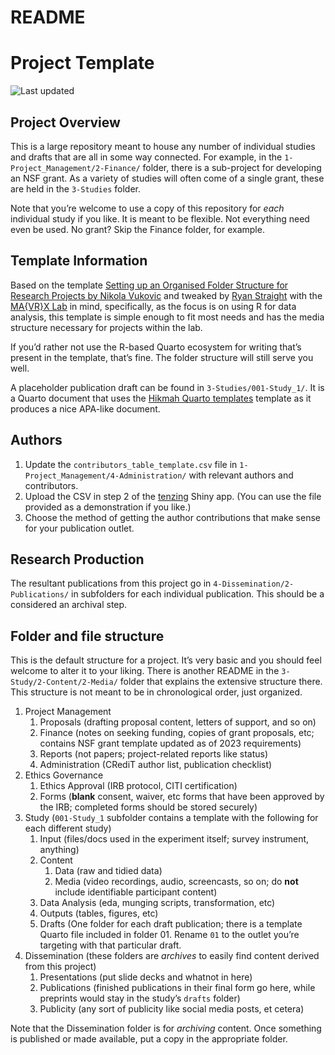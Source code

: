 # README

# Project Template

<img
src="https://img.shields.io/github/last-commit/mavrxlab/project-template.png"
class="quarto-discovered-preview-image" alt="Last updated" />

<!-- Only edit README.qmd, never README.md! Rendering README.qmd will produce README.md. Format: gfm stands for "Github-flavored markdown. -->

## Project Overview

This is a large repository meant to house any number of individual
studies and drafts that are all in some way connected. For example, in
the `1-Project_Management/2-Finance/` folder, there is a sub-project for
developing an NSF grant. As a variety of studies will often come of a
single grant, these are held in the `3-Studies` folder.

Note that you’re welcome to use a copy of this repository for *each*
individual study if you like. It is meant to be flexible. Not everything
need even be used. No grant? Skip the Finance folder, for example.

<!-- 
# This chunk is informational only and can be removed after forking.
# It displays the _INFO.qmd file contents in the README.
-->

## Template Information

Based on the template [Setting up an Organised Folder Structure for
Research Projects by Nikola
Vukovic](http://www.nikola.me/folder_structure.html) and tweaked by
[Ryan Straight](https://github.com/ryanstraight) with the [MA{VR}X
Lab](https://mavrxlab.org) in mind, specifically, as the focus is on
using R for data analysis, this template is simple enough to fit most
needs and has the media structure necessary for projects within the lab.

If you’d rather not use the R-based Quarto ecosystem for writing that’s
present in the template, that’s fine. The folder structure will still
serve you well.

A placeholder publication draft can be found in
`3-Studies/001-Study_1/`. It is a Quarto document that uses the [Hikmah
Quarto templates](https://github.com/andrewheiss/hikmah-academic-quarto)
template as it produces a nice APA-like document.

## Authors

1.  Update the `contributors_table_template.csv` file in
    `1-Project_Management/4-Administration/` with relevant authors and
    contributors.
2.  Upload the CSV in step 2 of the
    [tenzing](https://rollercoaster.shinyapps.io/tenzing/) Shiny app.
    (You can use the file provided as a demonstration if you like.)
3.  Choose the method of getting the author contributions that make
    sense for your publication outlet.

## Research Production

The resultant publications from this project go in
`4-Dissemination/2-Publications/` in subfolders for each individual
publication. This should be a considered an archival step.

## Folder and file structure

This is the default structure for a project. It’s very basic and you
should feel welcome to alter it to your liking. There is another README
in the `3-Study/2-Content/2-Media/` folder that explains the extensive
structure there. This structure is not meant to be in chronological
order, just organized.

1.  Project Management
    1.  Proposals (drafting proposal content, letters of support, and so
        on)
    2.  Finance (notes on seeking funding, copies of grant proposals,
        etc; contains NSF grant template updated as of 2023
        requirements)
    3.  Reports (not papers; project-related reports like status)
    4.  Administration (CRediT author list, publication checklist)
2.  Ethics Governance
    1.  Ethics Approval (IRB protocol, CITI certification)
    2.  Forms (**blank** consent, waiver, etc forms that have been
        approved by the IRB; completed forms should be stored securely)
3.  Study (`001-Study_1` subfolder contains a template with the
    following for each different study)
    1.  Input (files/docs used in the experiment itself; survey
        instrument, anything)
    2.  Content
        1.  Data (raw and tidied data)
        2.  Media (video recordings, audio, screencasts, so on; do
            **not** include identifiable participant content)
    3.  Data Analysis (eda, munging scripts, transformation, etc)
    4.  Outputs (tables, figures, etc)
    5.  Drafts (One folder for each draft publication; there is a
        template Quarto file included in folder 01. Rename `01` to the
        outlet you’re targeting with that particular draft.
4.  Dissemination (these folders are *archives* to easily find content
    derived from this project)
    1.  Presentations (put slide decks and whatnot in here)
    2.  Publications (finished publications in their final form go here,
        while preprints would stay in the study’s `drafts` folder)
    3.  Publicity (any sort of publicity like social media posts, et
        cetera)

Note that the Dissemination folder is for *archiving* content. Once
something is published or made available, put a copy in the appropriate
folder.
